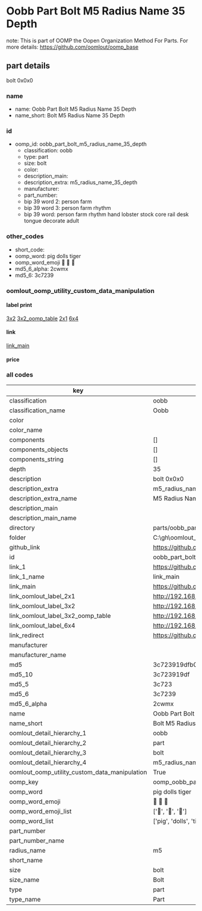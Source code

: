 # Oobb Part Bolt M5 Radius Name 35 Depth  

note: This is part of OOMP the Oopen Organization Method For Parts. For more details: https://github.com/oomlout/oomp_base

##  part details
  



bolt 0x0x0



### name
* name: Oobb Part Bolt M5 Radius Name 35 Depth
* name_short: Bolt M5 Radius Name 35 Depth
### id
* oomp_id: oobb_part_bolt_m5_radius_name_35_depth
  * classification: oobb
  * type: part
  * size: bolt
  * color: 
  * description_main: 
  * description_extra: m5_radius_name_35_depth
  * manufacturer: 
  * part_number: 
  * bip 39 word 2: person farm
  * bip 39 word 3: person farm rhythm
  * bip 39 word: person farm rhythm hand lobster stock core rail desk tongue decorate adult

### other_codes
* short_code: 
* oomp_word: pig dolls tiger
* oomp_word_emoji :pig: :dolls: :tiger:
* md5_6_alpha: 2cwmx
* md5_6: 3c7239






### oomlout_oomp_utility_custom_data_manipulation
#### label print
[3x2](http://192.168.1.245:1112/?label=oomp%202cwmx)
[3x2_oomp_table](http://192.168.1.108:1112/?label=oomp%202cwmx)
[2x1](http://192.168.1.242:1112/?label=oomp%202cwmx)
[6x4](http://192.168.1.55:1112/?label=oomp%202cwmx)    

#### link

[link_main](https://github.com/oomlout/oomlout_oobb_version_4_generated_parts/tree/main/navigation_oomp/oobb/part/bolt//m5_radius_name_35_depth/part)                              

#### price







### all codes 
| key | value |  
| --- | --- |  
| classification | oobb |  
| classification_name | Oobb |  
| color |  |  
| color_name |  |  
| components | [] |  
| components_objects | [] |  
| components_string | [] |  
| depth | 35 |  
| description | bolt 0x0x0 |  
| description_extra | m5_radius_name_35_depth |  
| description_extra_name | M5 Radius Name 35 Depth |  
| description_main |  |  
| description_main_name |  |  
| directory | parts/oobb_part_bolt_m5_radius_name_35_depth |  
| folder | C:\gh\oomlout_oobb_version_4_generated_parts\parts\oobb_part_bolt_m5_radius_name_35_depth |  
| github_link | https://github.com/oomlout/oomlout_oomp_part_src/tree/main/parts/oobb_part_bolt_m5_radius_name_35_depth |  
| id | oobb_part_bolt_m5_radius_name_35_depth |  
| link_1 | https://github.com/oomlout/oomlout_oobb_version_4_generated_parts/tree/main/navigation_oomp/oobb/part/bolt//m5_radius_name_35_depth/part |  
| link_1_name | link_main |  
| link_main | https://github.com/oomlout/oomlout_oobb_version_4_generated_parts/tree/main/navigation_oomp/oobb/part/bolt//m5_radius_name_35_depth/part |  
| link_oomlout_label_2x1 | http://192.168.1.242:1112/?label=oomp%202cwmx |  
| link_oomlout_label_3x2 | http://192.168.1.245:1112/?label=oomp%202cwmx |  
| link_oomlout_label_3x2_oomp_table | http://192.168.1.108:1112/?label=oomp%202cwmx |  
| link_oomlout_label_6x4 | http://192.168.1.55:1112/?label=oomp%202cwmx |  
| link_redirect | https://github.com/oomlout/oomlout_oobb_version_4_generated_parts/tree/main/parts/hardware_bolt_m5_35 |  
| manufacturer |  |  
| manufacturer_name |  |  
| md5 | 3c723919dfb0e60b5841968d7194cd1a |  
| md5_10 | 3c723919df |  
| md5_5 | 3c723 |  
| md5_6 | 3c7239 |  
| md5_6_alpha | 2cwmx |  
| name | Oobb Part Bolt M5 Radius Name 35 Depth |  
| name_short | Bolt M5 Radius Name 35 Depth |  
| oomlout_detail_hierarchy_1 | oobb |  
| oomlout_detail_hierarchy_2 | part |  
| oomlout_detail_hierarchy_3 | bolt |  
| oomlout_detail_hierarchy_4 | m5_radius_name_35_depth |  
| oomlout_oomp_utility_custom_data_manipulation | True |  
| oomp_key | oomp_oobb_part_bolt_m5_radius_name_35_depth |  
| oomp_word | pig dolls tiger |  
| oomp_word_emoji | :pig: :dolls: :tiger: |  
| oomp_word_emoji_list | [':pig:', ':dolls:', ':tiger:'] |  
| oomp_word_list | ['pig', 'dolls', 'tiger'] |  
| part_number |  |  
| part_number_name |  |  
| radius_name | m5 |  
| short_name |  |  
| size | bolt |  
| size_name | Bolt |  
| type | part |  
| type_name | Part |  
